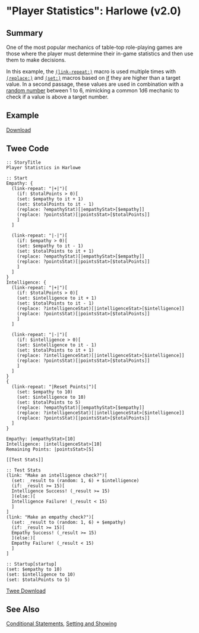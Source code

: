 # "Player Statistics": Harlowe (v2.0)

## Summary

One of the most popular mechanics of table-top role-playing games are those where the player must determine their in-game statistics and then use them to make decisions.

In this example, the [`(link-repeat:)`](https://twine2.neocities.org/#macro_link-repeat) macro is used multiple times with [`(replace:)`](https://twine2.neocities.org/#macro_replace) and [`(set:)`](https://twine2.neocities.org/#macro_set) macros based on [if](https://twine2.neocities.org/#macro_if) they are higher than a target value. In a second passage, these values are used in combination with a [random number](https://twine2.neocities.org/#macro_random) between 1 to 6, mimicking a common 1d6 mechanic to check if a value is above a target number.

## Example

[Download](harlowe_player_statistics_example.html)

## Twee Code

```twee
:: StoryTitle
Player Statistics in Harlowe

:: Start
Empathy: {
  (link-repeat: "|+|")[
    (if: $totalPoints > 0)[
    (set: $empathy to it + 1)
    (set: $totalPoints to it - 1)
    (replace: ?empathyStat)[|empathyStat>[$empathy]]
    (replace: ?pointsStat)[|pointsStat>[$totalPoints]]
    ]
  ]

  (link-repeat: "|-|")[
    (if: $empathy > 0)[
    (set: $empathy to it - 1)
    (set: $totalPoints to it + 1)
    (replace: ?empathyStat)[|empathyStat>[$empathy]]
    (replace: ?pointsStat)[|pointsStat>[$totalPoints]]
    ]
  ]
}
Intelligence: {
  (link-repeat: "|+|")[
    (if: $totalPoints > 0)[
    (set: $intelligence to it + 1)
    (set: $totalPoints to it - 1)
    (replace: ?intelligenceStat)[|intelligenceStat>[$intelligence]]
    (replace: ?pointsStat)[|pointsStat>[$totalPoints]]
    ]
  ]

  (link-repeat: "|-|")[
    (if: $intelligence > 0)[
    (set: $intelligence to it - 1)
    (set: $totalPoints to it + 1)
    (replace: ?intelligenceStat)[|intelligenceStat>[$intelligence]]
    (replace: ?pointsStat)[|pointsStat>[$totalPoints]]
    ]
  ]
}
{
  (link-repeat: "|Reset Points|")[
    (set: $empathy to 10)
    (set: $intelligence to 10)
    (set: $totalPoints to 5)
    (replace: ?empathyStat)[|empathyStat>[$empathy]]
    (replace: ?intelligenceStat)[|intelligenceStat>[$intelligence]]
    (replace: ?pointsStat)[|pointsStat>[$totalPoints]]
  ]
}

Empathy: |empathyStat>[10]
Intelligence: |intelligenceStat>[10]
Remaining Points: |pointsStat>[5]

[[Test Stats]]

:: Test Stats
(link: "Make an intelligence check?")[
  (set: _result to (random: 1, 6) + $intelligence)
  (if: _result >= 15)[
  Intelligence Success! (_result >= 15)
  ](else:)[
  Intelligence Failure! (_result < 15)
  ]
]
(link: "Make an empathy check?")[
  (set: _result to (random: 1, 6) + $empathy)
  (if: _result >= 15)[
  Empathy Success! (_result >= 15)
  ](else:)[
  Empathy Failure! (_result < 15)
  ]
]

:: Startup[startup]
(set: $empathy to 10)
(set: $intelligence to 10)
(set: $totalPoints to 5)

```

[Twee Download](harlowe_player_statistics_twee.txt)

## See Also

[Conditional Statements](../../conditionalstatements/harlowe/harlowe_conditionalstatements.md), [Setting and Showing](../../settingandshowing/harlowe/harlowe_settingandshowing.md)
